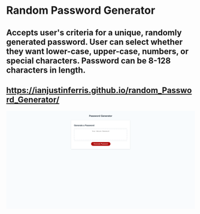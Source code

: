 # Random Password Generator

## Accepts user's criteria for a unique, randomly generated password. User can select whether they want lower-case, upper-case, numbers, or special characters. Password can be 8-128 characters in length.

## https://ianjustinferris.github.io/random_Password_Generator/

![Random_Password_Genrator](./assets/images/Random_Password_Generator.png)
